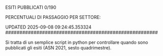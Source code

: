 ESITI PUBBLICATI 0/190 

PERCENTUALI DI PASSAGGIO PER SETTORE:

UPDATED 2025-09-08 09:24:45.353324
###################################################### 

Si tratta di un semplice script in python per controllare quando sono pubblicati gli esiti (ASN 2021, sesto quadrimestre).

